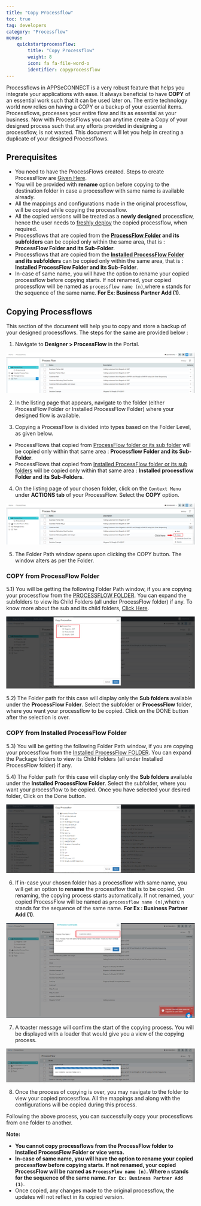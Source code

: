 ```yaml
---
title: "Copy Processflow"
toc: true
tag: developers
category: "Processflow"
menus: 
    quickstartprocessflow:
        title: "Copy Processflow"
        weight: 8
        icon: fa fa-file-word-o
        identifier: copyprocessflow
---
```


Processflows in APPSeCONNECT is a very robust feature that helps you integrate your applications with ease. It always beneficial to have **COPY** of an essential work such that it can be used later on.
The entire technology world now relies on having a COPY or a backup of your essential items. Processflows, processes your entire flow and its as essential as your business. Now with ProcessFlows you can anytime create a Copy of your designed process such that any efforts provided in designing a processflow, is not wasted.
This document will let you help in creating a duplicate of your designed Processflows.

## Prerequisites

- You need to have the ProcessFlows created. Steps to create ProcessFlow are [Given Here](/processflow/creating-processflow/).
- You will be provided with **rename** option before copying to the destination folder in case a processflow with same name is available already.
- All the mappings and configurations made in the original processflow, will be copied while copying the processflow.
- All the copied versions will be treated as a **newly designed** processflow, hence the user needs to [freshly deploy](/processflow/deploying-and-executing-processfloww/) the copied processflow, when required.
- Processflows that are copied from the **[ProcessFlow Folder](/processflow/processflow-listing-page/#process-flow-folder) and its subfolders** can be copied only within the same area, that is : **ProcessFlow Folder and its Sub-Folder**.
- Processflows that are copied from the **[Installed ProcessFlow Folder](/processflow/processflow-listing-page/#installed-process-flows-folder) and its subfolders** can be copied only within the same area, that is : **Installed ProcessFlow Folder and its Sub-Folder**.
- In-case of same name, you will have the option to rename your copied processflow before copying starts. If not renamed, your copied processflow will be named as `processflow name (n)`,where `n` stands for the sequence of the same name. **For Ex: Business Partner Add (1)**.

## Copying Processflows

This section of the document will help you to copy and store a backup of your designed processflows. The steps for the same are provided below :

1) Navigate to **Designer > ProcessFlow** in the Portal.

![copypf1](\staticfiles\processflow\media\copy1.png)

2) In the listing page that appears, navigate to the folder (either ProcessFlow Folder or Installed ProcessFlow Folder) where your designed flow is available.

3) Copying a ProcessFlow is divided into types based on the Folder Level, as given below.

- ProcessFlows that copied from [ProcessFlow folder or its sub folder](/processflow/processflow-listing-page/#process-flow-folder) will be copied only within that same area : **Processflow Folder and its Sub-Folder**.
- ProcessFlows that copied from [Installed ProcessFlow folder or its sub folders](/processflow/processflow-listing-page/#installed-process-flows-folder) will be copied only within that same area : **Installed processflow Folder and its Sub-Folders**.

4) On the listing page of your chosen folder, click on the `Context Menu` under **ACTIONS tab** of your ProcessFlow. Select the **COPY** option.

![copypf2](\staticfiles\processflow\media\copy2.png)

5) The Folder Path window opens upon clicking the COPY button. The window alters as per the Folder.

### COPY from ProcessFlow Folder

5.1) You will be getting the following Folder Path window, if you are copying your processflow from the [PROCESSFLOW FOLDER](/processflow/processflow-listing-page/#process-flow-folder). You can expand the subfolders to view its Child Folders (all under ProcessFlow folder) if any. To know more about the sub and its child folders, [Click Here](/processflow/processflow-listing-page/#steps-to-create-child-folders-in-the-listing-page).

![copypf3](\staticfiles\processflow\media\copy3.png)

5.2) The Folder path for this case will display only the **Sub folders** available under the **ProcessFlow Folder**. Select the subfolder or **ProcessFlow** folder, where you want your processflow to be copied. Click on the DONE button after the selection is over.


### COPY from Installed ProcessFlow Folder

5.3) You will be getting the following Folder Path window, if you are copying your processflow from the [Installed ProcessFlow FOLDER](/processflow/processflow-listing-page/#process-flow-folder). You can expand the Package folders to view its Child Folders (all under Installed ProcessFlow folder) if any.

5.4) The Folder path for this case will display only the **Sub folders** available under the **Installed ProcessFlow Folder**. Select the subfolder, where you want your processflow to be copied. Once you have selected your desired folder, Click on the Done button.

![copy4](\staticfiles\processflow\media\copy4.png)

6) If in-case your chosen folder has a processflow with same name, you will get an option to **rename** the processflow that is to be copied. On renaming, the copying process starts automatically.
If not renamed, your copied ProcessFlow will be named as `processflow name (n)`,where `n` stands for the sequence of the same name. **For Ex : Business Partner Add (1)**.

![copypf7](\staticfiles\processflow\media\copy5.png)

7) A toaster message will confirm the start of the copying process. You will be displayed with a loader that would give you a view of the copying process.

![copypf6](\staticfiles\processflow\media\copy6.png)

8) Once the process of copying is over, you may navigate to the folder to view your copied processflow. All the mappings and along with the configurations will be copied during this process.

Following the above process, you can successfully copy your processflows from one folder to another.

**Note:**

- **You cannot copy processflows from the ProcessFlow folder to Installed ProcessFlow Folder or vice versa.**
- **In-case of same name, you will have the option to rename your copied processflow before copying starts. If not renamed, your copied ProcessFlow will be named as `ProcessFlow name (n)`. Where `n` stands for the sequence of the same name. `For Ex: Business Partner Add (1)`**.
- Once copied, any changes made to the original processflow, the updates will not reflect in its copied version.


